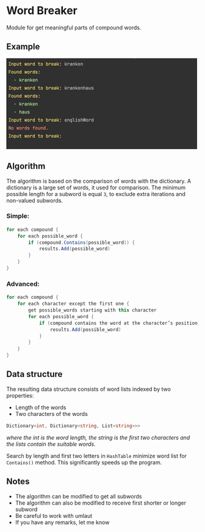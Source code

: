 # Word Breaker

Module for get meaningful parts of compound words.

## Example

![example](example.png)

## Algorithm

The algorithm is based on the comparison of words with the dictionary. A dictionary is a large set of words, it used for comparison. The minimum possible length for a subword is equal `3`, to exclude extra iterations and non-valued subwords.

### **Simple:**

```csharp
for each compound {
    for each possible_word {
        if (compound.Contains(possible_word)) {
            results.Add(possible_word)
        }
    }
}
```

### **Advanced:**

```csharp
for each compound {
    for each character except the first one {
        get possible_words starting with this character
        for each possible_word {
            if (compound contains the word at the character’s position) {
                results.Add(possible_word)
            }
        }
    }
}
```

## Data structure

The resulting data structure consists of word lists indexed by two properties:

* Length of the words
* Two characters of the words

```csharp
Dictionary<int, Dictionary<string, List<string>>>
```

*where the int is the word length, the string is the first two characters and the lists contain the suitable words.*

Search by length and first two letters in `HashTable` minimize word list for `Contains()` method. This significantly speeds up the program.

## Notes

* The algorithm can be modified to get all subwords
* The algorithm can also be modified to receive first shorter or longer subword
* Be careful to work with umlaut
* If you have any remarks, let me know
